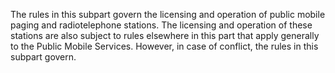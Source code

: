 The rules in this subpart govern the licensing and operation of public mobile paging and radiotelephone stations. The licensing and operation of these stations are also subject to rules elsewhere in this part that apply generally to the Public Mobile Services. However, in case of conflict, the rules in this subpart govern.

